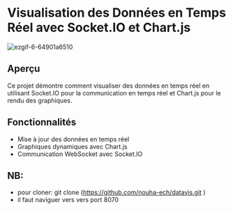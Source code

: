 # Visualisation des Données en Temps Réel avec Socket.IO et Chart.js


![ezgif-6-64901a6510](https://github.com/user-attachments/assets/862205a2-c133-4804-b957-53f49feaf334) 
## Aperçu
Ce projet démontre comment visualiser des données en temps réel en utilisant Socket.IO pour la communication en temps réel et Chart.js pour le rendu des graphiques.

## Fonctionnalités
- Mise à jour des données en temps réel
- Graphiques dynamiques avec Chart.js
- Communication WebSocket avec Socket.IO

## NB:
  
 - pour cloner:  git clone (https://github.com/nouha-ech/datavis.git )
 - il faut naviguer vers vers port 8070
   
